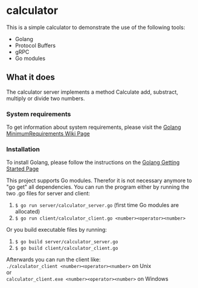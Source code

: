 # calculator

This is a simple calculator to demonstrate the use of the following tools:

* Golang
* Protocol Buffers
* gRPC
* Go modules

## What it does

The calculator server implements a method Calculate add, substract, multiply or divide two numbers.

### System requirements

To get information about system requirements, please visit the [Golang MinimumRequirements Wiki Page](https://github.com/golang/go/wiki/MinimumRequirements)

### Installation

To install Golang, please follow the instructions on the [Golang Getting Started Page](https://golang.org/doc/install)

This project supports Go modules. Therefor it is not necessary anymore to "go get" all dependencies.
You can run the program either by running the two .go files for server and client:

1. ```$ go run server/calculator_server.go``` (first time Go modules are allocated)
2. ```$ go run client/calculator_client.go <number><operator><number>```

Or you build executable files by running:

1. ```$ go build server/calculator_server.go```
2. ```$ go build client/calculator_client.go```

Afterwards you can run the client like:  
```./calculator_client <number><operator><number>``` on Unix  
or  
```calculator_client.exe <number><operator><number>``` on Windows